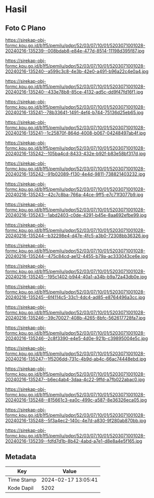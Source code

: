 # Hasil

## Foto C Plano

https://sirekap-obj-formc.kpu.go.id/b1f5/pemilu/pdpr/52/03/07/10/01/5203071001028-20240216-135239--008bdab8-e84e-477d-8514-11198d395f87.jpg

https://sirekap-obj-formc.kpu.go.id/b1f5/pemilu/pdpr/52/03/07/10/01/5203071001028-20240216-135240--a599c3c8-4e3b-42e0-a491-b96a22c4e0a4.jpg

https://sirekap-obj-formc.kpu.go.id/b1f5/pemilu/pdpr/52/03/07/10/01/5203071001028-20240216-135240--433e78b8-85ce-4132-ad5c-dd9f47fd16f1.jpg

https://sirekap-obj-formc.kpu.go.id/b1f5/pemilu/pdpr/52/03/07/10/01/5203071001028-20240216-135241--78b33641-1491-4ef4-b744-75136d25eb65.jpg

https://sirekap-obj-formc.kpu.go.id/b1f5/pemilu/pdpr/52/03/07/10/01/5203071001028-20240216-135241--1c25870f-864d-4008-b067-04248497ab4f.jpg

https://sirekap-obj-formc.kpu.go.id/b1f5/pemilu/pdpr/52/03/07/10/01/5203071001028-20240216-135242--105ba4cd-8433-432e-b92f-b83e58bf317d.jpg

https://sirekap-obj-formc.kpu.go.id/b1f5/pemilu/pdpr/52/03/07/10/01/5203071001028-20240216-135242--91b02089-f130-4e4d-9811-738821403232.jpg

https://sirekap-obj-formc.kpu.go.id/b1f5/pemilu/pdpr/52/03/07/10/01/5203071001028-20240216-135243--42c7c8ba-766a-44ce-9ff5-e7c71f3077b9.jpg

https://sirekap-obj-formc.kpu.go.id/b1f5/pemilu/pdpr/52/03/07/10/01/5203071001028-20240216-135243--1abd2403-c0de-4291-b45e-8aa692efbe99.jpg

https://sirekap-obj-formc.kpu.go.id/b1f5/pemilu/pdpr/52/03/07/10/01/5203071001028-20240216-135244--b32298e4-d47e-4fc5-a3b0-72308bb36326.jpg

https://sirekap-obj-formc.kpu.go.id/b1f5/pemilu/pdpr/52/03/07/10/01/5203071001028-20240216-135244--475c84cd-ae12-4455-b79a-ac333043ce6e.jpg

https://sirekap-obj-formc.kpu.go.id/b1f5/pemilu/pdpr/52/03/07/10/01/5203071001028-20240216-135245--195c1402-b944-40a1-a34b-b9a72a43db0e.jpg

https://sirekap-obj-formc.kpu.go.id/b1f5/pemilu/pdpr/52/03/07/10/01/5203071001028-20240216-135245--6f4114c5-33c1-4dc4-ad85-e8764496a3cc.jpg

https://sirekap-obj-formc.kpu.go.id/b1f5/pemilu/pdpr/52/03/07/10/01/5203071001028-20240216-135246--39c70027-408b-4265-8bfc-562617728fa7.jpg

https://sirekap-obj-formc.kpu.go.id/b1f5/pemilu/pdpr/52/03/07/10/01/5203071001028-20240216-135246--2c8f3390-e4e5-4d0e-921b-c39895004e5c.jpg

https://sirekap-obj-formc.kpu.go.id/b1f5/pemilu/pdpr/52/03/07/10/01/5203071001028-20240216-135247--1f5206dd-731c-4b9d-ab4c-66ac74448ebd.jpg

https://sirekap-obj-formc.kpu.go.id/b1f5/pemilu/pdpr/52/03/07/10/01/5203071001028-20240216-135247--b6ec4ab4-3daa-4c22-9ffd-a7fb022abac0.jpg

https://sirekap-obj-formc.kpu.go.id/b1f5/pemilu/pdpr/52/03/07/10/01/5203071001028-20240216-135248--815661c3-ea0c-499c-a587-8e36326eca05.jpg

https://sirekap-obj-formc.kpu.go.id/b1f5/pemilu/pdpr/52/03/07/10/01/5203071001028-20240216-135248--5f3a4ec2-140c-4e7d-a830-9f280ab870bb.jpg

https://sirekap-obj-formc.kpu.go.id/b1f5/pemilu/pdpr/52/03/07/10/01/5203071001028-20240216-135239--fdfd7d1b-8b42-4abd-a7e1-d8e8a4e5f165.jpg


## Metadata

| Key        | Value               |
| ---------- | ------------------- |
| Time Stamp | 2024-02-17 13:05:41 |
| Kode Dapil | 5202                |




